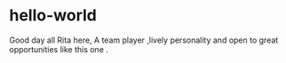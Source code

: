# hello-world
Good day all
Rita here, A team player ,lively personality and open to great opportunities like this one .
